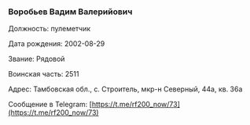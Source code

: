 ### Воробьев Вадим Валерийович

Должность: пулеметчик

Дата рождения: 2002-08-29

Звание: Рядовой

Воинская часть: 2511

Адрес: Тамбовская обл., с. Строитель, мкр-н Северный, 44а, кв. 36а

Сообщение в Telegram: [https://t.me/rf200_now/73](https://t.me/rf200_now/73)
